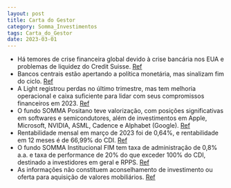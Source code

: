 ```yaml
---
layout: post
title: Carta do Gestor
category: Somma_Investimentos
tags: Carta_do_Gestor
date: 2023-03-01
---
```


- Há temores de crise financeira global devido à crise bancária nos EUA e problemas de liquidez do Credit Suisse.
<a href="#" onclick="search_on_pdf('Fed Funds e eventuais impactos da crise bancária recente no sistema financeiro. A despeito da elevaç')">Ref</a>
- Bancos centrais estão apertando a política monetária, mas sinalizam fim do ciclo.
<a href="#" onclick="search_on_pdf('comunicados) ser apropriados. De modo geral, a comunicação reflete a intenção do FOMC de sinalizar q')">Ref</a>
- A Light registrou perdas no último trimestre, mas tem melhoria operacional e caixa suficiente para lidar com seus compromissos financeiros em 2023.
<a href="#" onclick="search_on_pdf('A alavancagem da Light finalizou o ano em 3,3x, abaixo da covenant de dívida líquida / Ebitda de 3,5')">Ref</a>
- O fundo SOMMA Positano teve valorização, com posições significativas em softwares e semicondutores, além de investimentos em Apple, Microsoft, NVIDIA, ASML, Cadence e Alphabet (Google).
<a href="#" onclick="search_on_pdf('com valor de mercado de US$ 1,9 trilhão, com 6,5%, do fundo. Dentre as 10 maiores posições destacam-')">Ref</a>
- Rentabilidade mensal em março de 2023 foi de 0,64%, e rentabilidade em 12 meses é de 66,99% do CDI.
<a href="#" onclick="search_on_pdf('aberto para aplicações e resgates. Sua rentabilidade mensal em março de 2023 foi igual a 1,04% ou 88')">Ref</a>
- O fundo SOMMA Institucional FIM tem taxa de administração de 0,8% a.a. e taxa de performance de 20% do que exceder 100% do CDI, destinado a investidores em geral e RPPS.
<a href="#" onclick="search_on_pdf('O SOMMA Fundamental FIA possui data de início em 29/05/2018, com taxa de administração igual a 1,95%')">Ref</a>
- As informações não constituem aconselhamento de investimento ou oferta para aquisição de valores mobiliários.
<a href="#" onclick="search_on_pdf('R$ 9.031.295,20.“As informações contidas neste material têm caráter meramente informativo e não con')">Ref</a>
